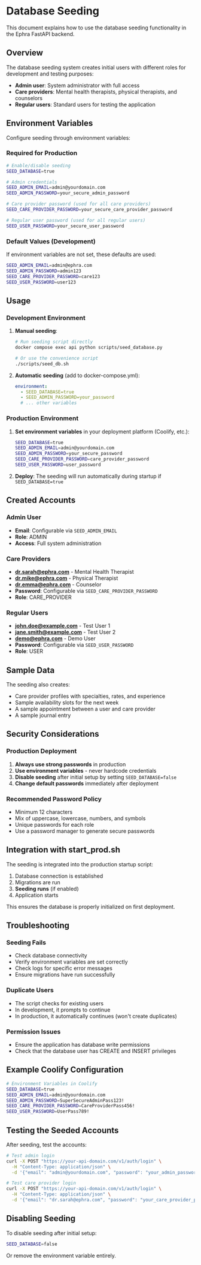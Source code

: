 # Database Seeding

This document explains how to use the database seeding functionality in the Ephra FastAPI backend.

## Overview

The database seeding system creates initial users with different roles for development and testing purposes:

- **Admin user**: System administrator with full access
- **Care providers**: Mental health therapists, physical therapists, and counselors
- **Regular users**: Standard users for testing the application

## Environment Variables

Configure seeding through environment variables:

### Required for Production

```bash
# Enable/disable seeding
SEED_DATABASE=true

# Admin credentials
SEED_ADMIN_EMAIL=admin@yourdomain.com
SEED_ADMIN_PASSWORD=your_secure_admin_password

# Care provider password (used for all care providers)
SEED_CARE_PROVIDER_PASSWORD=your_secure_care_provider_password

# Regular user password (used for all regular users)
SEED_USER_PASSWORD=your_secure_user_password
```

### Default Values (Development)

If environment variables are not set, these defaults are used:

```bash
SEED_ADMIN_EMAIL=admin@ephra.com
SEED_ADMIN_PASSWORD=admin123
SEED_CARE_PROVIDER_PASSWORD=care123
SEED_USER_PASSWORD=user123
```

## Usage

### Development Environment

1. **Manual seeding**:
   ```bash
   # Run seeding script directly
   docker compose exec api python scripts/seed_database.py
   
   # Or use the convenience script
   ./scripts/seed_db.sh
   ```

2. **Automatic seeding** (add to docker-compose.yml):
   ```yaml
   environment:
     - SEED_DATABASE=true
     - SEED_ADMIN_PASSWORD=your_password
     # ... other variables
   ```

### Production Environment

1. **Set environment variables** in your deployment platform (Coolify, etc.):
   ```bash
   SEED_DATABASE=true
   SEED_ADMIN_EMAIL=admin@yourdomain.com
   SEED_ADMIN_PASSWORD=your_secure_password
   SEED_CARE_PROVIDER_PASSWORD=care_provider_password
   SEED_USER_PASSWORD=user_password
   ```

2. **Deploy**: The seeding will run automatically during startup if `SEED_DATABASE=true`

## Created Accounts

### Admin User
- **Email**: Configurable via `SEED_ADMIN_EMAIL`
- **Role**: ADMIN
- **Access**: Full system administration

### Care Providers
- **dr.sarah@ephra.com** - Mental Health Therapist
- **dr.mike@ephra.com** - Physical Therapist  
- **dr.emma@ephra.com** - Counselor
- **Password**: Configurable via `SEED_CARE_PROVIDER_PASSWORD`
- **Role**: CARE_PROVIDER

### Regular Users
- **john.doe@example.com** - Test User 1
- **jane.smith@example.com** - Test User 2
- **demo@ephra.com** - Demo User
- **Password**: Configurable via `SEED_USER_PASSWORD`
- **Role**: USER

## Sample Data

The seeding also creates:
- Care provider profiles with specialties, rates, and experience
- Sample availability slots for the next week
- A sample appointment between a user and care provider
- A sample journal entry

## Security Considerations

### Production Deployment

1. **Always use strong passwords** in production
2. **Use environment variables** - never hardcode credentials
3. **Disable seeding** after initial setup by setting `SEED_DATABASE=false`
4. **Change default passwords** immediately after deployment

### Recommended Password Policy

- Minimum 12 characters
- Mix of uppercase, lowercase, numbers, and symbols
- Unique passwords for each role
- Use a password manager to generate secure passwords

## Integration with start_prod.sh

The seeding is integrated into the production startup script:

1. Database connection is established
2. Migrations are run
3. **Seeding runs** (if enabled)
4. Application starts

This ensures the database is properly initialized on first deployment.

## Troubleshooting

### Seeding Fails
- Check database connectivity
- Verify environment variables are set correctly
- Check logs for specific error messages
- Ensure migrations have run successfully

### Duplicate Users
- The script checks for existing users
- In development, it prompts to continue
- In production, it automatically continues (won't create duplicates)

### Permission Issues
- Ensure the application has database write permissions
- Check that the database user has CREATE and INSERT privileges

## Example Coolify Configuration

```bash
# Environment Variables in Coolify
SEED_DATABASE=true
SEED_ADMIN_EMAIL=admin@yourdomain.com
SEED_ADMIN_PASSWORD=SuperSecureAdminPass123!
SEED_CARE_PROVIDER_PASSWORD=CareProviderPass456!
SEED_USER_PASSWORD=UserPass789!
```

## Testing the Seeded Accounts

After seeding, test the accounts:

```bash
# Test admin login
curl -X POST "https://your-api-domain.com/v1/auth/login" \
  -H "Content-Type: application/json" \
  -d '{"email": "admin@yourdomain.com", "password": "your_admin_password"}'

# Test care provider login
curl -X POST "https://your-api-domain.com/v1/auth/login" \
  -H "Content-Type: application/json" \
  -d '{"email": "dr.sarah@ephra.com", "password": "your_care_provider_password"}'
```

## Disabling Seeding

To disable seeding after initial setup:

```bash
SEED_DATABASE=false
```

Or remove the environment variable entirely.
